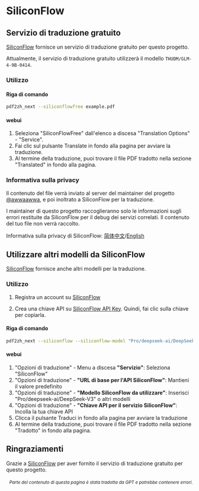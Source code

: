 # SiliconFlow

## Servizio di traduzione gratuito

[SiliconFlow](https://siliconflow.cn) fornisce un servizio di traduzione gratuito per questo progetto.

Attualmente, il servizio di traduzione gratuito utilizzerà il modello `THUDM/GLM-4-9B-0414`.

### Utilizzo

#### Riga di comando

```bash
pdf2zh_next --siliconflowfree example.pdf 
```

#### webui

1. Seleziona "SiliconFlowFree" dall'elenco a discesa "Translation Options" - "Service".
2. Fai clic sul pulsante Translate in fondo alla pagina per avviare la traduzione.
3. Al termine della traduzione, puoi trovare il file PDF tradotto nella sezione "Translated" in fondo alla pagina.


### Informativa sulla privacy

Il contenuto del file verrà inviato al server del maintainer del progetto [@awwaawwa](https://github.com/awwaawwa), e poi inoltrato a SiliconFlow per la traduzione.

I maintainer di questo progetto raccoglieranno solo le informazioni sugli errori restituite da SiliconFlow per il debug dei servizi correlati. Il contenuto del tuo file non verrà raccolto.

Informativa sulla privacy di SiliconFlow: [简体中文](https://docs.siliconflow.cn/cn/legals/privacy-policy)/[English](https://docs.siliconflow.cn/en/legals/privacy-policy)



## Utilizzare altri modelli da SiliconFlow

[SiliconFlow](https://siliconflow.cn) fornisce anche altri modelli per la traduzione.

### Utilizzo

1. Registra un account su [SiliconFlow](https://siliconflow.cn)

2. Crea una chiave API su [SiliconFlow API Key](https://cloud.siliconflow.cn/me/account/ak). Quindi, fai clic sulla chiave per copiarla.

#### Riga di comando

```bash
pdf2zh_next --siliconflow --siliconflow-model "Pro/deepseek-ai/DeepSeek-V3" --siliconflow-api-key <your-api-key> example.pdf
```

#### webui

1. "Opzioni di traduzione" - Menu a discesa **"Servizio"**: Seleziona "SiliconFlow"
2. "Opzioni di traduzione" - **"URL di base per l'API SiliconFlow"**: Mantieni il valore predefinito
3. "Opzioni di traduzione" - **"Modello SiliconFlow da utilizzare"**: Inserisci "Pro/deepseek-ai/DeepSeek-V3" o altri modelli
4. "Opzioni di traduzione" - **"Chiave API per il servizio SiliconFlow"**: Incolla la tua chiave API
5. Clicca il pulsante Traduci in fondo alla pagina per avviare la traduzione
6. Al termine della traduzione, puoi trovare il file PDF tradotto nella sezione "Tradotto" in fondo alla pagina.


## Ringraziamenti

Grazie a [SiliconFlow](https://siliconflow.cn) per aver fornito il servizio di traduzione gratuito per questo progetto.

<div align="right"> 
<h6><small>Parte del contenuto di questa pagina è stata tradotta da GPT e potrebbe contenere errori.</small></h6>